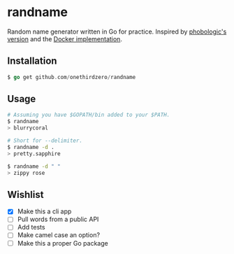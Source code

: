 # randname

Random name generator written in Go for practice. Inspired by [phobologic's version](https://github.com/phobologic/random_name/) and the [Docker implementation](https://github.com/moby/moby/blob/master/pkg/namesgenerator/names-generator.go).

## Installation

```go
$ go get github.com/onethirdzero/randname
```

## Usage

```bash
# Assuming you have $GOPATH/bin added to your $PATH.
$ randname
> blurrycoral

# Short for --delimiter.
$ randname -d .
> pretty.sapphire

$ randname -d " "
> zippy rose
```

## Wishlist

- [x] Make this a cli app
- [ ] Pull words from a public API
- [ ] Add tests
- [ ] Make camel case an option?
- [ ] Make this a proper Go package
